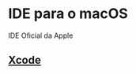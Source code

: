 # IDE para o macOS

IDE Oficial da Apple

## [Xcode](https://github.com/ghsumiyasu/IDE/blob/main/README-IDE-Xcode-br-pt.md)
